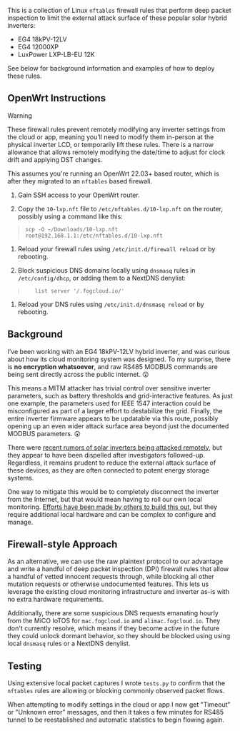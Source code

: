 This is a collection of Linux `nftables` firewall rules that perform deep packet inspection to limit the external attack surface of these popular solar hybrid inverters:

* EG4 18kPV-12LV
* EG4 12000XP
* LuxPower LXP-LB-EU 12K

See below for background information and examples of how to deploy these rules.

## OpenWrt Instructions

> [!WARNING]
> These firewall rules prevent remotely modifying any inverter settings from the cloud or app, meaning you’ll need to modify them in-person at the physical inverter LCD, or temporarily lift these rules.  There is a narrow allowance that allows remotely modifying the date/time to adjust for clock drift and applying DST changes.

This assumes you're running an OpenWrt 22.03+ based router, which is after they migrated to an `nftables` based firewall.

1. Gain SSH access to your OpenWrt router.

1. Copy the `10-lxp.nft` file to `/etc/nftables.d/10-lxp.nft` on the router, possibly using a command like this:
> ```
> scp -O ~/Downloads/10-lxp.nft root@192.168.1.1:/etc/nftables.d/10-lxp.nft
> ```

1. Reload your firewall rules using `/etc/init.d/firewall reload` or by rebooting.

1. Block suspicious DNS domains locally using `dnsmasq` rules in `/etc/config/dhcp`, or adding them to a NextDNS denylist:
> ```
>    list server '/.fogcloud.io/'
> ```

1. Reload your DNS rules using `/etc/init.d/dnsmasq reload` or by rebooting.

## Background

I’ve been working with an EG4 18kPV-12LV hybrid inverter, and was curious about how its cloud monitoring system was designed.  To my surprise, there is **no encryption whatsoever**, and raw RS485 MODBUS commands are being sent directly across the public internet. 😲

This means a MITM attacker has trivial control over sensitive inverter parameters, such as battery thresholds and grid-interactive features.  As just one example, the parameters used for IEEE 1547 interaction could be misconfigured as part of a larger effort to destabilize the grid.  Finally, the entire inverter firmware appears to be updatable via this route, possibly opening up an even wider attack surface area beyond just the documented MODBUS parameters. 😲

There were [recent rumors of solar inverters being attacked remotely](https://today.lorientlejour.com/article/1427662/did-solar-power-energy-systems-explode-during-wednesdays-attack.html), but they appear to have been dispelled after investigators followed-up.  Regardless, it remains prudent to reduce the external attack surface of these devices, as they are often connected to potent energy storage systems.

One way to mitigate this would be to completely disconnect the inverter from the Internet, but that would mean having to roll our own local monitoring.  [Efforts have been made by others to build this out](https://github.com/celsworth/lxp-bridge), but they require additional local hardware and can be complex to configure and manage.

## Firewall-style Approach

As an alternative, we can use the raw plaintext protocol to our advantage and write a handful of deep packet inspection (DPI) firewall rules that allow a handful of vetted innocent requests through, while blocking all other mutation requests or otherwise undocumented features.  This lets us leverage the existing cloud monitoring infrastructure and inverter as-is with no extra hardware requirements.

Additionally, there are some suspicious DNS requests emanating hourly from the MiCO IoTOS for `mac.fogcloud.io` and `alimac.fogcloud.io`.  They don't currently resolve, which means if they become active in the future they could unlock dormant behavior, so they should be blocked using using local `dnsmasq` rules or a NextDNS denylist.

## Testing

Using extensive local packet captures I wrote `tests.py` to confirm that the `nftables` rules are allowing or blocking commonly observed packet flows.

When attempting to modify settings in the cloud or app I now get "Timeout" or "Unknown error" messages, and then it takes a few minutes for RS485 tunnel to be reestablished and automatic statistics to begin flowing again.
